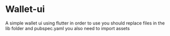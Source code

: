 # Wallet-ui
A simple wallet ui using flutter
in order to use you should replace files in the lib folder and pubspec.yaml
you also need to import assets
